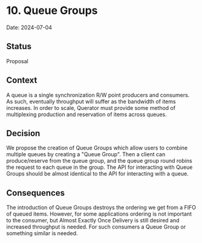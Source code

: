# 10. Queue Groups

Date: 2024-07-04

## Status

Proposal

## Context

A queue is a single synchronization R/W point producers and consumers. As such, eventually throughput will suffer
as the bandwidth of items increases. In order to scale, Querator must provide some method of multiplexing production
and reservation of items across queues.

## Decision

We propose the creation of Queue Groups which allow users to combine multiple queues by creating a "Queue Group". 
Then a client can produce/reserve from the queue group, and the queue group round robins the request to each queue
in the group. The API for interacting with Queue Groups should be almost identical to the API for interacting with a
queue. 

## Consequences

The introduction of Queue Groups destroys the ordering we get from a FIFO of queued items. However, for 
some applications ordering is not important to the consumer, but Almost Exactly Once Delivery is still desired and
increased throughput is needed. For such consumers a Queue Group or something similar is needed.
